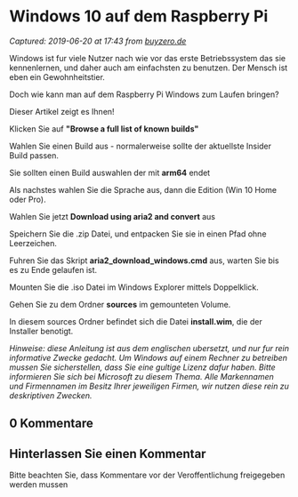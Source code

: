 # Windows 10 auf dem Raspberry Pi

_Captured: 2019-06-20 at 17:43 from [buyzero.de](https://buyzero.de/blogs/news/windows-10-auf-dem-raspberry-pi?omnisendAttributionID=email_campaign_5d0b93148653ed561f088780&omnisendContactID=597763cf47fbc0f7fccab6d8&omnisendScopeID=59776357597ed775e8ab6865_2_15601473&utm_campaign=campaign%3A+2+%25+Rabattcode+%285d0b93148653ed561f088780%29&utm_medium=email&utm_source=omnisend)_

Windows ist fur viele Nutzer nach wie vor das erste Betriebssystem das sie kennenlernen, und daher auch am einfachsten zu benutzen. Der Mensch ist eben ein Gewohnheitstier.

Doch wie kann man auf dem Raspberry Pi Windows zum Laufen bringen?

Dieser Artikel zeigt es Ihnen!

Klicken Sie auf **"Browse a full list of known builds"**

Wahlen Sie einen Build aus - normalerweise sollte der aktuellste Insider Build passen.

Sie sollten einen Build auswahlen der mit **arm64** endet

Als nachstes wahlen Sie die Sprache aus, dann die Edition (Win 10 Home oder Pro).

Wahlen Sie jetzt **Download using aria2 and convert** aus

Speichern Sie die .zip Datei, und entpacken Sie sie in einen Pfad ohne Leerzeichen.

Fuhren Sie das Skript **aria2_download_windows.cmd** aus, warten Sie bis es zu Ende gelaufen ist.

Mounten Sie die .iso Datei im Windows Explorer mittels Doppelklick.

Gehen Sie zu dem Ordner **sources** im gemounteten Volume.

In diesem sources Ordner befindet sich die Datei **install.wim**, die der Installer benotigt.

_Hinweise: diese Anleitung ist aus dem englischen ubersetzt, und nur fur rein informative Zwecke gedacht. Um Windows auf einem Rechner zu betreiben mussen Sie sicherstellen, dass Sie eine gultige Lizenz dafur haben. Bitte informieren Sie sich bei Microsoft zu diesem Thema. Alle Markennamen und Firmennamen im Besitz Ihrer jeweiligen Firmen, wir nutzen diese rein zu deskriptiven Zwecken._

## 0 Kommentare

## Hinterlassen Sie einen Kommentar

Bitte beachten Sie, dass Kommentare vor der Veroffentlichung freigegeben werden mussen
